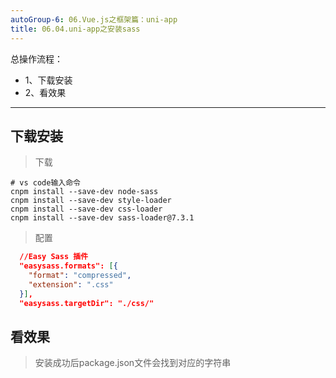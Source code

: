 ```yaml
---
autoGroup-6: 06.Vue.js之框架篇：uni-app
title: 06.04.uni-app之安装sass
---
```


总操作流程：
- 1、下载安装
- 2、看效果

***

## 下载安装

> 下载

```shell
# vs code输入命令
cnpm install --save-dev node-sass
cnpm install --save-dev style-loader 
cnpm install --save-dev css-loader 
cnpm install --save-dev sass-loader@7.3.1
```

> 配置

```json
  //Easy Sass 插件
  "easysass.formats": [{
    "format": "compressed",
    "extension": ".css"
  }],
  "easysass.targetDir": "./css/"
```

## 看效果

> 安装成功后package.json文件会找到对应的字符串
